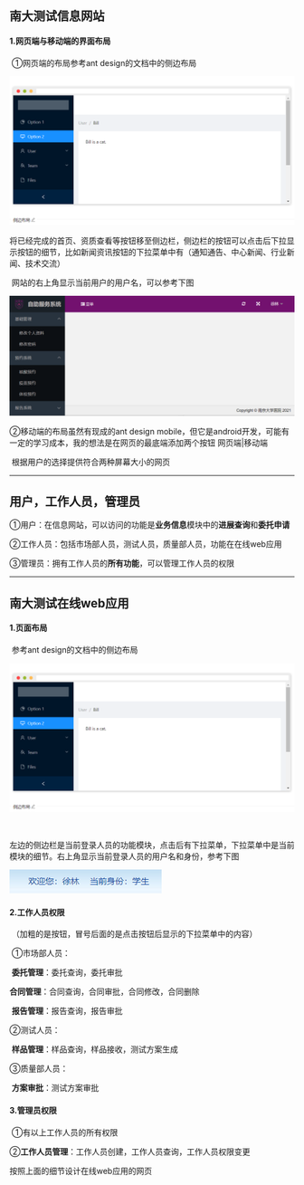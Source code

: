 ##  南大测试信息网站

#### 1.网页端与移动端的界面布局

​	①网页端的布局参考ant design的文档中的侧边布局

![](../ref/侧边布局.png)

[侧边布局链接]: https://ant.design/components/layout-cn/#components-layout-demo-side

​	将已经完成的首页、资质查看等按钮移至侧边栏，侧边栏的按钮可以点击后下拉显示按钮的细节，比如新闻资讯按钮的下拉菜单中有（通知通告、中心新闻、行业新闻、技术交流）

[下拉菜单链接]: https://ant.design/components/dropdown-cn/

​	网站的右上角显示当前用户的用户名，可以参考下图

![](../ref/信息网站效果.png)



②移动端的布局虽然有现成的ant design mobile，但它是android开发，可能有一定的学习成本，我的想法是在网页的最底端添加两个按钮 网页端|移动端 

​	根据用户的选择提供符合两种屏幕大小的网页

------



## 用户，工作人员，管理员

​	①用户：在信息网站，可以访问的功能是**业务信息**模块中的**进展查询**和**委托申请**

​    ②工作人员：包括市场部人员，测试人员，质量部人员，功能在在线web应用

​    ③管理员：拥有工作人员的**所有功能**，可以管理工作人员的权限

------



## 南大测试在线web应用

#### 1.页面布局

​	参考ant design的文档中的侧边布局

![](../ref/侧边布局.png)

​	

[侧边布局链接]: https://ant.design/components/layout-cn/#components-layout-demo-side

​	左边的侧边栏是当前登录人员的功能模块，点击后有下拉菜单，下拉菜单中是当前模块的细节。右上角显示当前登录人员的用户名和身份，参考下图

![](../ref/身份.png)

#### 2.工作人员权限

​	（加粗的是按钮，冒号后面的是点击按钮后显示的下拉菜单中的内容）

[下拉菜单链接]: https://ant.design/components/dropdown-cn/

​	①市场部人员：

​		**委托管理**：委托查询，委托审批

​		**合同管理**：合同查询，合同审批，合同修改，合同删除

​		**报告管理**：报告查询，报告审批

   ②测试人员：

​		**样品管理**：样品查询，样品接收，测试方案生成

   ③质量部人员：

​		**方案审批**：测试方案审批



#### 3.管理员权限

​	①有以上工作人员的所有权限

​	②**工作人员管理**：工作人员创建，工作人员查询，工作人员权限变更



按照上面的细节设计在线web应用的网页